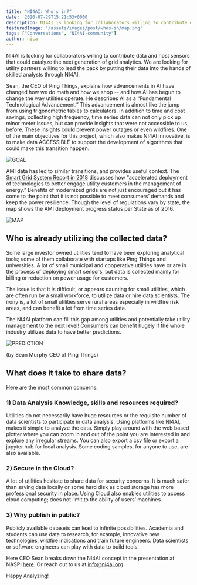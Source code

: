 ```yaml
---
title: "NI4AI: Who's in?"
date: '2020-07-29T15:21:53+0000'
description: NI4AI is looking for collaborators willing to contribute data and host sensors that could catalyze the next generation of grid analytics.
featuredImage: '/assets/images/post/whos-in/map.png'
tags: ["Conversations", "NI4AI-community"]
author: nica
---
```


NI4AI is looking for collaborators willing to contribute data and host sensors that could catalyze the next generation of grid analytics. We are looking for utility partners willing to lead the pack by putting their data into the hands of skilled analysts through NI4AI.

Sean, the CEO of Ping Things, explains how advancements in AI have changed how we do math and how we shop -- and how AI has begun to change the way utilities operate. He describes AI as a “Fundamental Technological Advancement.” This advancement is almost like the jump from using trigonometric tables to calculators. In addition to time and cost savings, collecting high frequency, time series data can not only pick up minor meter issues, but can provide insights that were not accessible to us before. These insights could prevent power outages or even wildfires.  One of the main objectives for this project, which also makes NI4AI innovative, is to make data ACCESSIBLE to support the development of algorithms that could make this transition happen.

![GOAL](/assets/images/post/whos-in/goal.png)

AMI data has led to similar transitions, and provides useful context. The [Smart Grid System Report in 2018](https://www.energy.gov/sites/prod/files/2019/02/f59/Smart%20Grid%20System%20Report%20November%202018_1.pdf) discusses how “accelerated deployment of technologies to better engage utility customers in the management of energy.” Benefits of modernized grids are not just encouraged but it has come to the point that it is not possible to meet consumers’ demands and keep the power resilience. Though the level of regulations vary by state, the map shows the AMI deployment progress status per State as of 2016.

![MAP](/assets/images/post/whos-in/map.png)

## Who is already utilizing the collected data?

Some large investor owned utilities tend to have been exploring analytical tools; some of them 
collaborate with startups like Ping Things and universities. A lot of small municipal and cooperative utilities have or are in the process of deploying smart sensors, but data is collected mainly for billing or reduction on power usage for customers.

The issue is that it is difficult, or appears daunting for small utilities, which are often run by a small workforce, to utilize data or hire data scientists. The irony is, a lot of small utilities serve rural areas especially in wildfire risk areas, and can benefit a lot from time series data. 

The NI4AI platform can fill this gap among utilities and potentially take utility management to the next level! Consumers can benefit hugely if the whole industry utilizes data to have better predictions.

![PREDICTION](/assets/images/post/whos-in/prediction.png)

(by Sean Murphy CEO of Ping Things)

## What does it take to share data?

Here are the most common concerns:

### 1) Data Analysis Knowledge, skills  and resources required?

Utilities do not necessarily have huge resources or the requisite number of data scientists to participate in data analysis. Using platforms like NI4AI, makes it simple to analyze the data. Simply play around with the web based plotter where you can zoom in and out of the point you are interested in and explore any irregular streams. You can also export a csv file or export a jupyter hub for local analysis. Some coding samples, for anyone to use, are also available. 
    
### 2) Secure in the Cloud?
       
A lot of utilities hesitate to share data for security concerns. It is much safer than saving data locally or some hard disk as cloud storage has more professional security in place. Using Cloud also enables utilities to access cloud computing; does not limit to the ability of users’ machines.

### 3) Why publish in public? 

Publicly available datasets can lead to infinite possibilities. Academia and students can use data to research, for example, innovative new technologies, wildfire indications and train future engineers. Data scientists or software engineers can play with data to build tools.

Here CEO Sean breaks down the NI4AI concept in the presentation at NASPI [here](https://youtu.be/sCbG0Am1e-4). Or reach out to us at [info@ni4ai.org](info@ni4ai.org)

Happy Analyzing!
